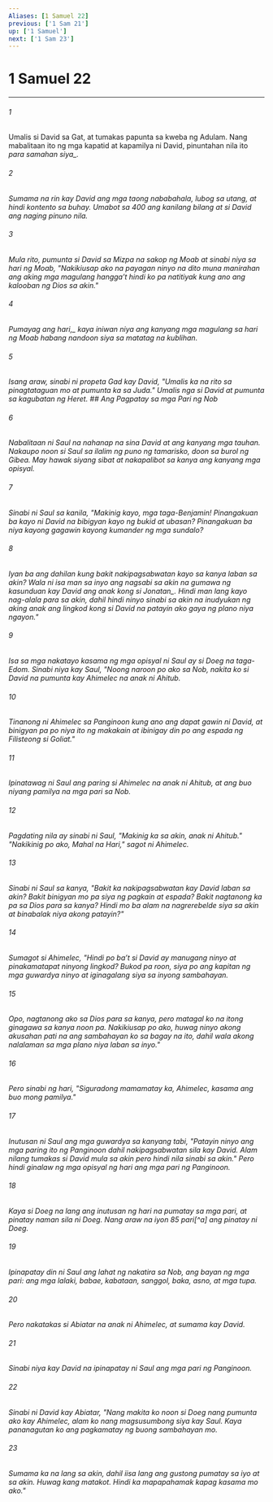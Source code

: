 ```yaml
---
Aliases: [1 Samuel 22]
previous: ['1 Sam 21']
up: ['1 Samuel']
next: ['1 Sam 23']
---
```

# 1 Samuel 22

***






















###### 1 










Umalis si David sa Gat, at tumakas papunta sa kweba ng Adulam. Nang mabalitaan ito ng mga kapatid at kapamilya ni David, pinuntahan nila ito <i class="trans-change">para samahan siya_. 





















###### 2 










Sumama na rin kay David ang mga taong nababahala, lubog sa utang, at hindi kontento sa buhay. Umabot sa 400 ang kanilang bilang at si David ang naging pinuno nila. 





















###### 3 










Mula rito, pumunta si David sa Mizpa na sakop ng Moab at sinabi niya sa hari ng Moab, "Nakikiusap ako na payagan ninyo na dito muna manirahan ang aking mga magulang hanggaʼt hindi ko pa natitiyak kung ano ang kalooban ng Dios sa akin." 





















###### 4 










<i class="trans-change">Pumayag ang hari,_ kaya iniwan niya ang kanyang mga magulang sa hari ng Moab habang nandoon siya sa matatag na kublihan. 





















###### 5 










Isang araw, sinabi ni propeta Gad kay David, "Umalis ka na rito sa pinagtataguan mo at pumunta ka sa Juda." Umalis nga si David at pumunta sa kagubatan ng Heret. ## Ang Pagpatay sa mga Pari ng Nob 





















###### 6 










Nabalitaan ni Saul na nahanap na sina David at ang kanyang mga tauhan. Nakaupo noon si Saul sa ilalim ng puno ng tamarisko, doon sa burol ng Gibea. May hawak siyang sibat at nakapalibot sa kanya ang kanyang mga opisyal. 





















###### 7 










Sinabi ni Saul sa kanila, "Makinig kayo, mga taga-Benjamin! Pinangakuan ba kayo ni David na bibigyan kayo ng bukid at ubasan? Pinangakuan ba niya kayong gagawin kayong kumander ng mga sundalo? 





















###### 8 










Iyan ba ang dahilan kung bakit nakipagsabwatan kayo sa kanya laban sa akin? Wala ni isa man sa inyo ang nagsabi sa akin na gumawa ng kasunduan kay David ang anak kong <i class="trans-change">si Jonatan_. Hindi man lang kayo nag-alala para sa akin, dahil hindi ninyo sinabi sa akin na inudyukan ng aking anak ang lingkod kong si David na patayin ako gaya ng plano niya ngayon." 





















###### 9 










Isa sa mga nakatayo kasama ng mga opisyal ni Saul ay si Doeg na taga-Edom. Sinabi niya kay Saul, "Noong naroon po ako sa Nob, nakita ko si David na pumunta kay Ahimelec na anak ni Ahitub. 





















###### 10 










Tinanong ni Ahimelec sa Panginoon kung ano ang dapat gawin ni David, at binigyan pa po niya ito ng makakain at ibinigay din po ang espada ng Filisteong si Goliat." 





















###### 11 










Ipinatawag ni Saul ang paring si Ahimelec na anak ni Ahitub, at ang buo niyang pamilya na mga pari sa Nob. 





















###### 12 










Pagdating nila ay sinabi ni Saul, "Makinig ka sa akin, anak ni Ahitub." "Nakikinig po ako, Mahal na Hari," sagot ni Ahimelec. 





















###### 13 










Sinabi ni Saul sa kanya, "Bakit ka nakipagsabwatan kay David laban sa akin? Bakit binigyan mo pa siya ng pagkain at espada? Bakit nagtanong ka pa sa Dios para sa kanya? Hindi mo ba alam na nagrerebelde siya sa akin at binabalak niya akong patayin?" 





















###### 14 










Sumagot si Ahimelec, "Hindi po baʼt si David ay manugang ninyo at pinakamatapat ninyong lingkod? Bukod pa roon, siya po ang kapitan ng mga guwardya ninyo at iginagalang siya sa inyong sambahayan. 





















###### 15 










Opo, nagtanong ako sa Dios para sa kanya, pero matagal ko na itong ginagawa sa kanya noon pa. Nakikiusap po ako, huwag ninyo akong akusahan pati na ang sambahayan ko sa bagay na ito, dahil wala akong nalalaman sa mga plano niya laban sa inyo." 





















###### 16 










Pero sinabi ng hari, "Siguradong mamamatay ka, Ahimelec, kasama ang buo mong pamilya." 





















###### 17 










Inutusan ni Saul ang mga guwardya sa kanyang tabi, "Patayin ninyo ang mga paring ito ng Panginoon dahil nakipagsabwatan sila kay David. Alam nilang tumakas si David mula sa akin pero hindi nila sinabi sa akin." Pero hindi ginalaw ng mga opisyal ng hari ang mga pari ng Panginoon. 





















###### 18 










Kaya si Doeg na lang ang inutusan ng hari na pumatay sa mga pari, at pinatay naman sila ni Doeg. Nang araw na iyon 85 pari[^a] ang pinatay ni Doeg. 





















###### 19 










Ipinapatay din ni Saul ang lahat ng nakatira sa Nob, ang bayan ng mga pari: ang mga lalaki, babae, kabataan, sanggol, baka, asno, at mga tupa. 





















###### 20 










Pero nakatakas si Abiatar na anak ni Ahimelec, at sumama kay David. 





















###### 21 










Sinabi niya kay David na ipinapatay ni Saul ang mga pari ng Panginoon. 





















###### 22 










Sinabi ni David kay Abiatar, "Nang makita ko noon si Doeg nang pumunta ako kay Ahimelec, alam ko nang magsusumbong siya kay Saul. Kaya pananagutan ko ang pagkamatay ng buong sambahayan mo. 





















###### 23 










Sumama ka na lang sa akin, dahil iisa lang ang gustong pumatay sa iyo at sa akin. Huwag kang matakot. Hindi ka mapapahamak kapag kasama mo ako."
